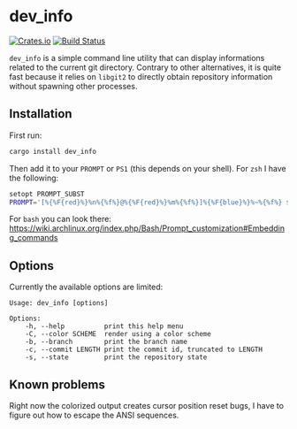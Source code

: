 # dev_info

[![Crates.io](https://img.shields.io/crates/v/dev_info.svg)](https://crates.io/crates/dev_info)
[![Build Status](https://travis-ci.org/haxelion/dev_info.svg?branch=master)](https://travis-ci.org/haxelion/dev_info)

``dev_info`` is a simple command line utility that can display informations related to the current 
git directory. Contrary to other alternatives, it is quite fast because it relies on ``libgit2`` 
to directly obtain repository information without spawning other processes.

## Installation

First run:

```sh
cargo install dev_info
```

Then add it to your ``PROMPT`` or ``PS1`` (this depends on your shell). For ``zsh`` I have the 
following:

```sh
setopt PROMPT_SUBST
PROMPT='[%{%F{red}%}%n%{%f%}@%{%F{red}%}%m%{%f%}]%{%F{blue}%}%~%{%f%} $(dev_info -b -c 7 -s) %# '
```

For ``bash`` you can look there: https://wiki.archlinux.org/index.php/Bash/Prompt_customization#Embedding_commands

## Options

Currently the available options are limited:

```
Usage: dev_info [options]

Options:
    -h, --help          print this help menu
    -C, --color SCHEME  render using a color scheme
    -b, --branch        print the branch name
    -c, --commit LENGTH print the commit id, truncated to LENGTH
    -s, --state         print the repository state
```

## Known problems

Right now the colorized output creates cursor position reset bugs, I have to figure out how to 
escape the ANSI sequences.
